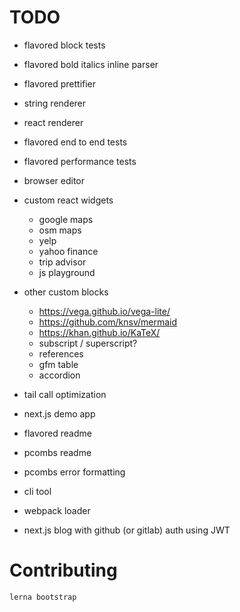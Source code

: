
# TODO

- flavored block tests
- flavored bold italics inline parser
- flavored prettifier
- string renderer
- react renderer

- flavored end to end tests
- flavored performance tests
- browser editor
- custom react widgets
  - google maps
  - osm maps
  - yelp
  - yahoo finance
  - trip advisor
  - js playground
- other custom blocks
  - https://vega.github.io/vega-lite/
  - https://github.com/knsv/mermaid
  - https://khan.github.io/KaTeX/
  - subscript / superscript?
  - references
  - gfm table
  - accordion
- tail call optimization
- next.js demo app
- flavored readme
- pcombs readme
- pcombs error formatting
- cli tool
- webpack loader

- next.js blog with github (or gitlab) auth using JWT



# Contributing

```sh
lerna bootstrap
```
